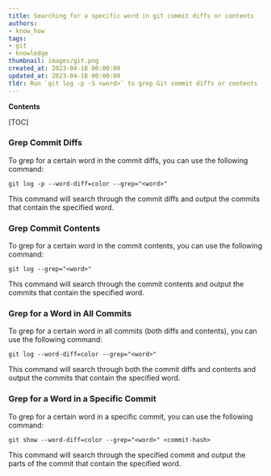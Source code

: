 ```yaml
---
title: Searching for a specific word in git commit diffs or contents
authors:
- know_how
tags:
- git
- knowledge
thumbnail: images/git.png
created_at: 2023-04-18 00:00:00
updated_at: 2023-04-18 00:00:00
tldr: Run `git log -p -S <word>` to grep Git commit diffs or contents for a certain word.
---
```


**Contents**

[TOC]

### Grep Commit Diffs

To grep for a certain word in the commit diffs, you can use the following command:

```git
git log -p --word-diff=color --grep="<word>"
```

This command will search through the commit diffs and output the commits that contain the specified word.

### Grep Commit Contents

To grep for a certain word in the commit contents, you can use the following command:

```git
git log --grep="<word>"
```

This command will search through the commit contents and output the commits that contain the specified word.

### Grep for a Word in All Commits

To grep for a certain word in all commits (both diffs and contents), you can use the following command:

```git
git log --word-diff=color --grep="<word>"
```

This command will search through both the commit diffs and contents and output the commits that contain the specified word.

### Grep for a Word in a Specific Commit

To grep for a certain word in a specific commit, you can use the following command:

```git
git show --word-diff=color --grep="<word>" <commit-hash>
```

This command will search through the specified commit and output the parts of the commit that contain the specified word.
